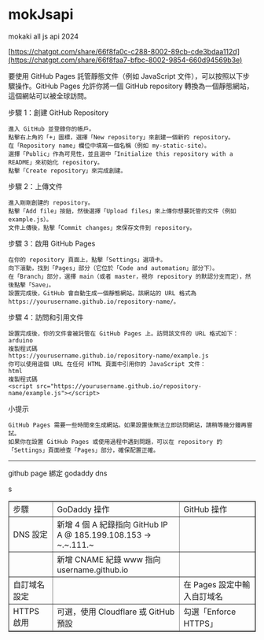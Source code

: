 # mokJsapi

mokaki all js api 2024

[https://chatgpt.com/share/66f8fa0c-c288-8002-89cb-cde3bdaa112d](https://chatgpt.com/share/66f8faa7-bfbc-8002-9854-660d94569b3e)


要使用 GitHub Pages 託管靜態文件（例如 JavaScript 文件），可以按照以下步驟操作。GitHub Pages 允許你將一個 GitHub repository 轉換為一個靜態網站，這個網站可以被全球訪問。

步驟 1：創建 GitHub Repository
  
    進入 GitHub 並登錄你的帳戶。
    點擊右上角的「+」圖標，選擇「New repository」來創建一個新的 repository。
    在「Repository name」欄位中填寫一個名稱（例如 my-static-site）。
    選擇「Public」作為可見性，並且選中「Initialize this repository with a README」來初始化 repository。
    點擊「Create repository」來完成創建。

步驟 2：上傳文件

    進入剛剛創建的 repository。
    點擊「Add file」按鈕，然後選擇「Upload files」來上傳你想要託管的文件（例如 example.js）。
    文件上傳後，點擊「Commit changes」來保存文件到 repository。

步驟 3：啟用 GitHub Pages

    在你的 repository 頁面上，點擊「Settings」選項卡。
    向下滾動，找到「Pages」部分（它位於「Code and automation」部分下）。
    在「Branch」部分，選擇 main（或者 master，視你 repository 的默認分支而定），然後點擊「Save」。
    設置完成後，GitHub 會自動生成一個靜態網站。該網站的 URL 格式為 https://yourusername.github.io/repository-name/。

步驟 4：訪問和引用文件

    設置完成後，你的文件會被託管在 GitHub Pages 上。訪問該文件的 URL 格式如下：
    arduino
    複製程式碼
    https://yourusername.github.io/repository-name/example.js
    你可以使用這個 URL 在任何 HTML 頁面中引用你的 JavaScript 文件：
    html
    複製程式碼
    <script src="https://yourusername.github.io/repository-name/example.js"></script>

小提示

    GitHub Pages 需要一些時間來生成網站。如果設置後無法立即訪問網站，請稍等幾分鐘再嘗試。
    如果你在設置 GitHub Pages 或使用過程中遇到問題，可以在 repository 的「Settings」頁面檢查「Pages」部分，確保配置正確。

---


github page 綁定 godaddy dns


<table border="1">
  <tr>
    <td >步驟</td>
    <td >GoDaddy 操作</td>
    <td >GitHub 操作</td>
  </tr>
  <tr>
    <td>DNS 設定</td>
    <td>新增 4 個 A 紀錄指向 GitHub IP
    <br>
      A @ 	185.199.108.153 ->  ~.~.111.~
    </td>
    <td></td>
  </tr>
  <tr>
    <td></td>
    <td>新增 CNAME 紀錄 www  指向 username.github.io</td>
    <td></td>
  </tr>
    <tr>s
    <td>自訂域名設定</td>
    <td></td>
    <td>在 Pages 設定中輸入自訂域名</td>
  </tr>
    <tr>
    <td>HTTPS 啟用</td>
    <td>可選，使用 Cloudflare 或 GitHub 預設</td>
    <td>勾選「Enforce HTTPS」</td>
  </tr>
</table>

